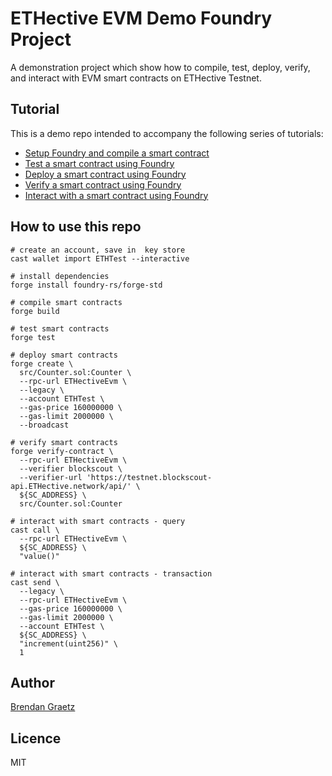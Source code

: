 # ETHective EVM Demo Foundry Project

A demonstration project which show how to compile, test, deploy, verify, and interact
with EVM smart contracts on ETHective Testnet.

## Tutorial

This is a demo repo intended to accompany the following series of tutorials:


* [Setup Foundry and compile a smart contract](https://docs.ETHective.network/developers-evm/smart-contracts/compile-foundry.md)
* [Test a smart contract using Foundry](https://docs.ETHective.network/developers-evm/smart-contracts/test-foundry.md)
* [Deploy a smart contract using Foundry](https://docs.ETHective.network/developers-evm/smart-contracts/deploy-foundry.md)
* [Verify a smart contract using Foundry](https://docs.ETHective.network/developers-evm/smart-contracts/verify-foundry.md)
* [Interact with a smart contract using Foundry](https://docs.ETHective.network/developers-evm/smart-contracts/interact-foundry.md)

## How to use this repo

```shell
# create an account, save in  key store
cast wallet import ETHTest --interactive

# install dependencies
forge install foundry-rs/forge-std

# compile smart contracts
forge build

# test smart contracts
forge test

# deploy smart contracts
forge create \
  src/Counter.sol:Counter \
  --rpc-url ETHectiveEvm \
  --legacy \
  --account ETHTest \
  --gas-price 160000000 \
  --gas-limit 2000000 \
  --broadcast

# verify smart contracts
forge verify-contract \
  --rpc-url ETHectiveEvm \
  --verifier blockscout \
  --verifier-url 'https://testnet.blockscout-api.ETHective.network/api/' \
  ${SC_ADDRESS} \
  src/Counter.sol:Counter

# interact with smart contracts - query
cast call \
  --rpc-url ETHectiveEvm \
  ${SC_ADDRESS} \
  "value()"

# interact with smart contracts - transaction
cast send \
  --legacy \
  --rpc-url ETHectiveEvm \
  --gas-price 160000000 \
  --gas-limit 2000000 \
  --account ETHTest \
  ${SC_ADDRESS} \
  "increment(uint256)" \
  1

```

## Author

[Brendan Graetz](https://blog.bguiz.com/)

## Licence

MIT
